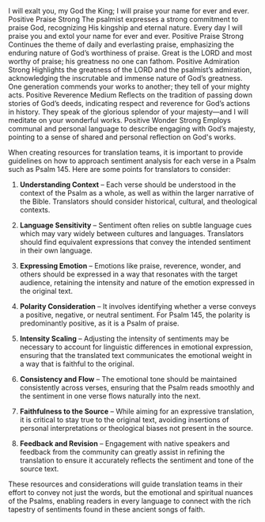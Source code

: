 <sentimentAnalysis>
    <psalm number="145">
        <!-- Verse 1 -->
        <verse number="1">
            <text>I will exalt you, my God the King; I will praise your name for ever and ever.</text>
            <polarity>Positive</polarity>
            <emotion>Praise</emotion>
            <intensity>Strong</intensity>
            <context>The psalmist expresses a strong commitment to praise God, recognizing His kingship and eternal nature.</context>
        </verse>
        <!-- Verse 2 -->
        <verse number="2">
            <text>Every day I will praise you and extol your name for ever and ever.</text>
            <polarity>Positive</polarity>
            <emotion>Praise</emotion>
            <intensity>Strong</intensity>
            <context>Continues the theme of daily and everlasting praise, emphasizing the enduring nature of God’s worthiness of praise.</context>
        </verse>
        <!-- Verse 3 -->
        <verse number="3">
            <text>Great is the LORD and most worthy of praise; his greatness no one can fathom.</text>
            <polarity>Positive</polarity>
            <emotion>Admiration</emotion>
            <intensity>Strong</intensity>
            <context>Highlights the greatness of the LORD and the psalmist’s admiration, acknowledging the inscrutable and immense nature of God’s greatness.</context>
        </verse>
        <!-- Verse 4 -->
        <verse number="4">
            <text>One generation commends your works to another; they tell of your mighty acts.</text>
            <polarity>Positive</polarity>
            <emotion>Reverence</emotion>
            <intensity>Medium</intensity>
            <context>Reflects on the tradition of passing down stories of God’s deeds, indicating respect and reverence for God’s actions in history.</context>
        </verse>
        <!-- Verse 5 -->
        <verse number="5">
            <text>They speak of the glorious splendor of your majesty—and I will meditate on your wonderful works.</text>
            <polarity>Positive</polarity>
            <emotion>Wonder</emotion>
            <intensity>Strong</intensity>
            <context>Employs communal and personal language to describe engaging with God’s majesty, pointing to a sense of shared and personal reflection on God's works.</context>
        </verse>
        <!-- Repeat for each verse -->
    </psalm>
</sentimentAnalysis> 

When creating resources for translation teams, it is important to provide guidelines on how to approach sentiment analysis for each verse in a Psalm such as Psalm 145. Here are some points for translators to consider:

1. **Understanding Context** – Each verse should be understood in the context of the Psalm as a whole, as well as within the larger narrative of the Bible. Translators should consider historical, cultural, and theological contexts.

2. **Language Sensitivity** – Sentiment often relies on subtle language cues which may vary widely between cultures and languages. Translators should find equivalent expressions that convey the intended sentiment in their own language.

3. **Expressing Emotion** – Emotions like praise, reverence, wonder, and others should be expressed in a way that resonates with the target audience, retaining the intensity and nature of the emotion expressed in the original text.

4. **Polarity Consideration** – It involves identifying whether a verse conveys a positive, negative, or neutral sentiment. For Psalm 145, the polarity is predominantly positive, as it is a Psalm of praise.

5. **Intensity Scaling** – Adjusting the intensity of sentiments may be necessary to account for linguistic differences in emotional expression, ensuring that the translated text communicates the emotional weight in a way that is faithful to the original.

6. **Consistency and Flow** – The emotional tone should be maintained consistently across verses, ensuring that the Psalm reads smoothly and the sentiment in one verse flows naturally into the next.

7. **Faithfulness to the Source** – While aiming for an expressive translation, it is critical to stay true to the original text, avoiding insertions of personal interpretations or theological biases not present in the source.

8. **Feedback and Revision** – Engagement with native speakers and feedback from the community can greatly assist in refining the translation to ensure it accurately reflects the sentiment and tone of the source text.

These resources and considerations will guide translation teams in their effort to convey not just the words, but the emotional and spiritual nuances of the Psalms, enabling readers in every language to connect with the rich tapestry of sentiments found in these ancient songs of faith.